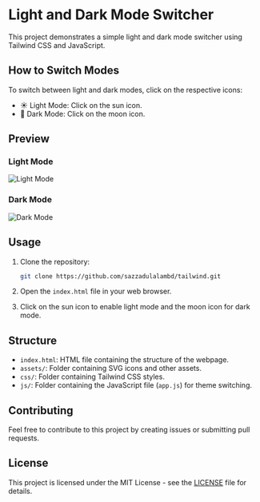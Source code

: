 # Light and Dark Mode Switcher

This project demonstrates a simple light and dark mode switcher using Tailwind CSS and JavaScript.

## How to Switch Modes

To switch between light and dark modes, click on the respective icons:

- ☀️ Light Mode: Click on the sun icon.
- 🌙 Dark Mode: Click on the moon icon.

## Preview

### Light Mode

![Light Mode](light_mode.png)

### Dark Mode

![Dark Mode](dark_mode.png)

## Usage

1. Clone the repository:

   ```bash
   git clone https://github.com/sazzadulalambd/tailwind.git
   ```

2. Open the `index.html` file in your web browser.

3. Click on the sun icon to enable light mode and the moon icon for dark mode.

## Structure

- `index.html`: HTML file containing the structure of the webpage.
- `assets/`: Folder containing SVG icons and other assets.
- `css/`: Folder containing Tailwind CSS styles.
- `js/`: Folder containing the JavaScript file (`app.js`) for theme switching.

## Contributing

Feel free to contribute to this project by creating issues or submitting pull requests.

## License

This project is licensed under the MIT License - see the [LICENSE](LICENSE) file for details.
